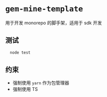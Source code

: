 # `gem-mine-template`
用于开发 monorepo 的脚手架，适用于 sdk 开发

## 测试
```bash
  node test
```

## 约束
* 强制使用 `yarn` 作为包管理器
* 强制使用 TS